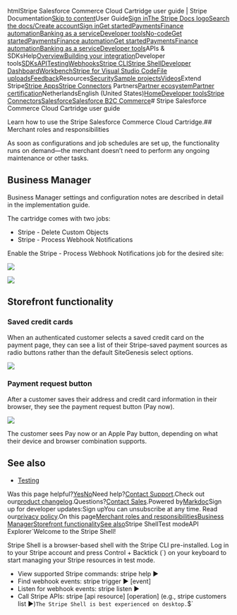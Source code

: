 htmlStripe Salesforce Commerce Cloud Cartridge user guide | Stripe Documentation[Skip to content](#main-content)User Guide[Sign in](https://dashboard.stripe.com/login?redirect=https%3A%2F%2Fdocs.stripe.com%2Fconnectors%2Fsalesforce-commerce-cloud%2Fuser-guide)[The Stripe Docs logo](/)[Search the docs/](#)[Create account](https://dashboard.stripe.com/register)[Sign in](https://dashboard.stripe.com/login?redirect=https%3A%2F%2Fdocs.stripe.com%2Fconnectors%2Fsalesforce-commerce-cloud%2Fuser-guide)[Get started](/get-started)[Payments](/payments)[Finance automation](/finance-automation)[Banking as a service](/financial-services)[Developer tools](/development)[No-code](/no-code)[Get started](/get-started)[Payments](/payments)[Finance automation](/finance-automation)[](#)[Get started](/get-started)[Payments](/payments)[Finance automation](/finance-automation)[Banking as a service](/financial-services)[Developer tools](/development)[](#)APIs & SDKsHelp[Overview](/docs/development)[Building your integration](#)Developer tools[SDKs](#)[API](#)[Testing](#)[Webhooks](#)[Stripe CLI](#)[Stripe Shell](#)[Developer Dashboard](#)[Workbench](#)[Stripe for Visual Studio Code](/docs/stripe-vscode)[File uploads](/docs/file-upload)[Feedback](/docs/dev-tools-csat)Resources[Security](#)[Sample projects](#)[Videos](#)Extend Stripe[Stripe Apps](#)[Stripe Connectors](#)
Partners[Partner ecosystem](/docs/partners)[Partner certification](/docs/partners/training-and-certification)NetherlandsEnglish (United States)[](#)[](#)[Home](/docs)[Developer tools](/docs/development)[Stripe Connectors](/docs/connectors)[Salesforce](/docs/connectors/salesforce)[Salesforce B2C Commerce](/docs/connectors/salesforce-commerce-cloud)# Stripe Salesforce Commerce Cloud Cartridge user guide

Learn how to use the Stripe Salesforce Commerce Cloud Cartridge.## Merchant roles and responsibilities

As soon as configurations and job schedules are set up, the functionality runs on demand—the merchant doesn’t need to perform any ongoing maintenance or other tasks.

## Business Manager

Business Manager settings and configuration notes are described in detail in the implementation guide.

The cartridge comes with two jobs:

- Stripe - Delete Custom Objects
- Stripe - Process Webhook Notifications

Enable the Stripe - Process Webhook Notifications job for the desired site:

![](https://b.stripecdn.com/docs-statics-srv/assets/userguide-siteassignments.6e5f58df010141fb6b2e306dff0d2db0.png)

![](https://b.stripecdn.com/docs-statics-srv/assets/userguide-notifications.e53f68c90c668d89feb1ba7bf4976344.png)

## Storefront functionality

### Saved credit cards

When an authenticated customer selects a saved credit card on the payment page, they can see a list of their Stripe-saved payment sources as radio buttons rather than the default SiteGenesis select options.

![](https://b.stripecdn.com/docs-statics-srv/assets/storefront-payment.b41658955e3b7ea13a0ee9f3e0fd9795.png)

### Payment request button

After a customer saves their address and credit card information in their browser, they see the payment request button (Pay now).

![](https://b.stripecdn.com/docs-statics-srv/assets/storefront-paynow.f5e387d720260d6d4dc1a27faed5a31a.png)

The customer sees Pay now or an Apple Pay button, depending on what their device and browser combination supports.

## See also

- [Testing](/connectors/salesforce-commerce-cloud/testing)

Was this page helpful?[Yes](#)[No](#)Need help?[Contact Support](https://support.stripe.com/).Check out our[product changelog](https://stripe.com/blog/changelog).Questions?[Contact Sales](https://stripe.com/contact/sales).Powered by[Markdoc](https://markdoc.dev)Sign up for developer updates:Sign upYou can unsubscribe at any time. Read our[privacy policy](https://stripe.com/privacy).On this page[Merchant roles and responsibilities](#merchant-roles-and-responsibilities)[Business Manager](#business-manager)[Storefront functionality](#storefront-functionality)[See also](#see-also)Stripe ShellTest modeAPI Explorer[](https://stripe.com/docs/stripe-cli#install)`Welcome to the Stripe Shell!

Stripe Shell is a browser-based shell with the Stripe CLI pre-installed. Log in to your
Stripe account and press Control + Backtick (`) on your keyboard to start managing your Stripe
resources in test mode.

- View supported Stripe commands: stripe help ▶️
- Find webhook events: stripe trigger ▶️ [event]
- Listen for webhook events: stripe listen ▶
- Call Stripe APIs: stripe [api resource] [operation] (e.g., stripe customers list ▶️)`The Stripe Shell is best experienced on desktop.`$`